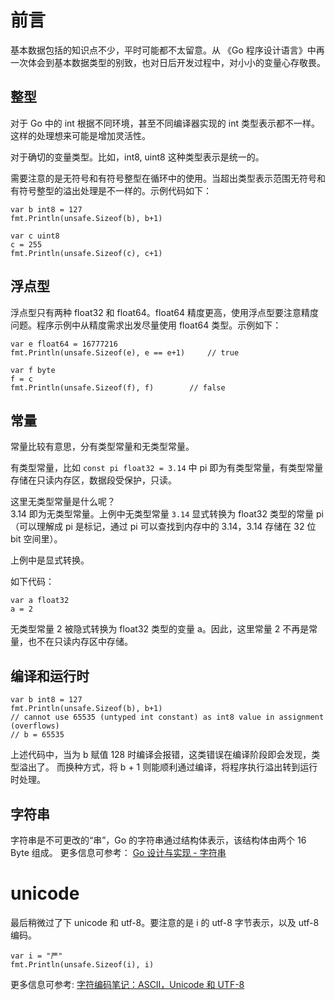 # 前言
基本数据包括的知识点不少，平时可能都不太留意。从 《Go 程序设计语言》中再一次体会到基本数据类型的别致，也对日后开发过程中，对小小的变量心存敬畏。

## 整型
对于 Go 中的 int 根据不同环境，甚至不同编译器实现的 int 类型表示都不一样。这样的处理想来可能是增加灵活性。  

对于确切的变量类型。比如，int8, uint8 这种类型表示是统一的。

需要注意的是无符号和有符号整型在循环中的使用。当超出类型表示范围无符号和有符号整型的溢出处理是不一样的。示例代码如下：
```
var b int8 = 127
fmt.Println(unsafe.Sizeof(b), b+1)

var c uint8
c = 255
fmt.Println(unsafe.Sizeof(c), c+1)
```

## 浮点型
浮点型只有两种 float32 和 float64。float64 精度更高，使用浮点型要注意精度问题。程序示例中从精度需求出发尽量使用 float64 类型。示例如下：
```
var e float64 = 16777216
fmt.Println(unsafe.Sizeof(e), e == e+1)     // true

var f byte
f = c
fmt.Println(unsafe.Sizeof(f), f)        // false
```

## 常量
常量比较有意思，分有类型常量和无类型常量。

有类型常量，比如 `const pi float32 = 3.14` 中 pi 即为有类型常量，有类型常量存储在只读内存区，数据段受保护，只读。

这里无类型常量是什么呢？  
3.14 即为无类型常量。上例中无类型常量 `3.14` 显式转换为 float32 类型的常量 pi（可以理解成 pi 是标记，通过 pi 可以查找到内存中的 3.14，3.14 存储在 32 位 bit 空间里）。

上例中是显式转换。

如下代码：
```
var a float32
a = 2
```

无类型常量 2 被隐式转换为 float32 类型的变量 a。因此，这里常量 2 不再是常量，也不在只读内存区中存储。

## 编译和运行时
```
var b int8 = 127
fmt.Println(unsafe.Sizeof(b), b+1)
// cannot use 65535 (untyped int constant) as int8 value in assignment (overflows)
// b = 65535
```

上述代码中，当为 b 赋值 128 时编译会报错，这类错误在编译阶段即会发现，类型溢出了。
而换种方式，将 b + 1 则能顺利通过编译，将程序执行溢出转到运行时处理。

## 字符串
字符串是不可更改的“串”，Go 的字符串通过结构体表示，该结构体由两个 16 Byte 组成。
更多信息可参考： [Go 设计与实现 - 字符串](https://draveness.me/golang/docs/part2-foundation/ch03-datastructure/golang-string/)

# unicode
最后稍微过了下 unicode 和 utf-8。要注意的是 i 的 utf-8 字节表示，以及 utf-8 编码。
```
var i = "严"
fmt.Println(unsafe.Sizeof(i), i)
```

更多信息可参考: [字符编码笔记：ASCII，Unicode 和 UTF-8](https://www.ruanyifeng.com/blog/2007/10/ascii_unicode_and_utf-8.html)

